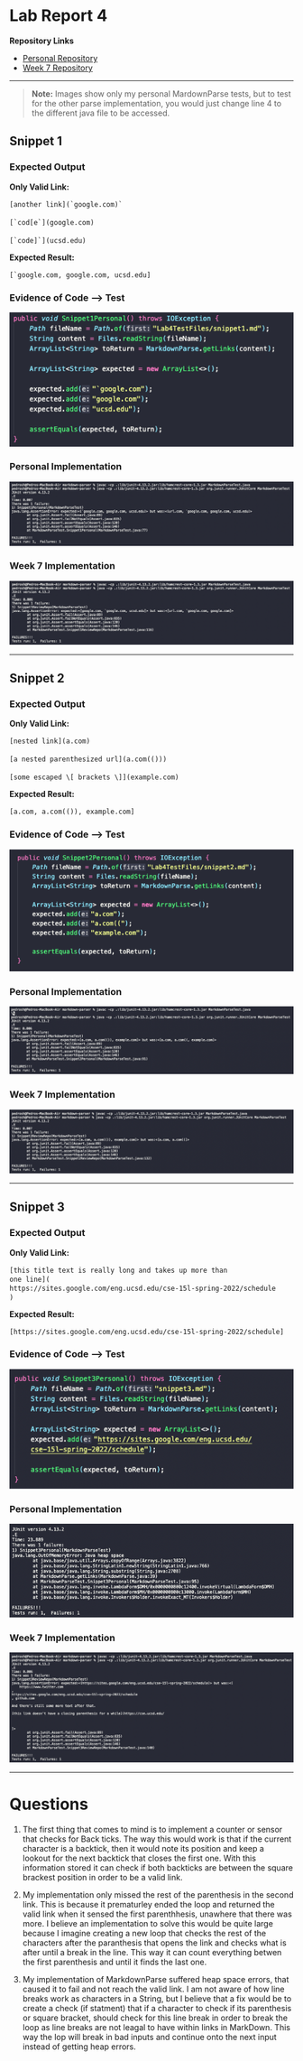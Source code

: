 # Lab Report 4
**Repository Links**
* [Personal Repository](https://github.com/peds24/markdown-parser)
* [Week 7 Repository](https://github.com/TuannDang/markdown-parser)
---

> **Note:** Images show only my personal MardownParse tests, but to test for the other parse implementation, you would just change line 4 to the different java file to be accessed.
## Snippet 1
### Expected Output
**Only Valid Link:**
```
[another link](`google.com)`

[`cod[e`](google.com)

[`code]`](ucsd.edu)
```
**Expected Result:**
```
[`google.com, google.com, ucsd.edu]
```

### Evidence of Code --> Test
![snippet1](/LabReport4/snippet1test.png)

### Personal Implementation
![personalFail1](/LabReport4/personalFail1.png)

### Week 7 Implementation
![repoFail1](/LabReport4/repoFail1.png)

---
## Snippet 2
### Expected Output
**Only Valid Link:**
```
[nested link](a.com)

[a nested parenthesized url](a.com(()))

[some escaped \[ brackets \]](example.com)
```
**Expected Result:**
```
[a.com, a.com(()), example.com]
```

### Evidence of Code --> Test
![snippet2](/LabReport4/snippet2test.png)

### Personal Implementation
![personalFail2](/LabReport4/personalFail2.png)

### Week 7 Implementation
![repoFail2](/LabReport4/repoFail2.png)

---
## Snippet 3
### Expected Output
**Only Valid Link:**
```
[this title text is really long and takes up more than 
one line](
https://sites.google.com/eng.ucsd.edu/cse-15l-spring-2022/schedule
)
```
**Expected Result:**
```
[https://sites.google.com/eng.ucsd.edu/cse-15l-spring-2022/schedule]
```

### Evidence of Code --> Test
![snippet3](/LabReport4/snippet3test.png)

### Personal Implementation
![personalFail3](/LabReport4/personalFail3.png)

### Week 7 Implementation
![repoFail3](/LabReport4/repoFail3.png)

---
# Questions
1. The first thing that comes to mind is to implement a counter or sensor that checks for Back ticks. The way this would work is that if the current character is a backtick, then it would note its position and keep a lookout for the next backtick that closes the first one. With this information stored it can check if both backticks are between the square brackest position in order to be a valid link. 

2. My implementation only missed the rest of the parenthesis in the second link. This is because it prematurley ended the loop and returned the valid link when it sensed the first parenthhesis, unawhere that there was more. I believe an implementation to solve this would be quite large because I imagine creating a new loop that checks the rest of the characters after the paranthesis that opens the link and checks what is after until a break in the line. This way it can count everything betwen the first parenthesis and until it finds the last one.

3. My implementation of MarkdownParse suffered heap space errors, that caused it to fail and not reach the valid link. I am not aware of how line breaks work as characters in a String, but I believe that a fix would be to create a check (if statment) that if a character to check if its parenthesis or square bracket, should check for this line break in order to break the loop as line breaks are not leagal to have within links in MarkDown. This way the lop will break in bad inputs and continue onto the next input instead of getting heap errors.
